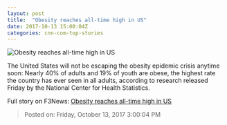 ```yaml
---
layout: post
title:  "Obesity reaches all-time high in US"
date: 2017-10-13 15:00:04Z
categories: cnn-com-top-stories
---
```


![Obesity reaches all-time high in US](http://i2.cdn.cnn.com/cnnnext/dam/assets/161230063256-01-obese-couple-super-tease.jpg)

The United States will not be escaping the obesity epidemic crisis anytime soon: Nearly 40% of adults and 19% of youth are obese, the highest rate the country has ever seen in all adults, according to research released Friday by the National Center for Health Statistics.


Full story on F3News: [Obesity reaches all-time high in US](http://www.f3nws.com/n/a3zXjF)

> Posted on: Friday, October 13, 2017 3:00:04 PM
